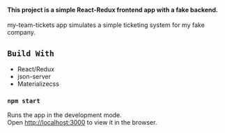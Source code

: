 #### This project is a simple React-Redux frontend app with a fake backend. 

my-team-tickets app simulates a simple ticketing system for my fake company. 

## `Build With`

<ul>
    <li>React/Redux</li>
    <li>json-server</li>
    <li>Materializecss</li>
</ul>

### `npm start`

Runs the app in the development mode.<br />
Open [http://localhost:3000](http://localhost:3000) to view it in the browser.
